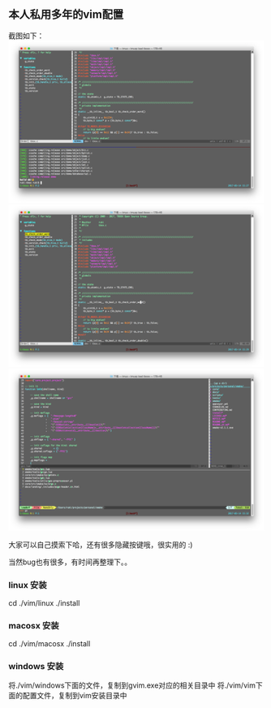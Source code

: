 ## 本人私用多年的vim配置

截图如下：
![1](https://github.com/waruqi/vim/raw/master/doc/1.png)
![2](https://github.com/waruqi/vim/raw/master/doc/2.png)
![3](https://github.com/waruqi/vim/raw/master/doc/3.png)

大家可以自己摸索下哈，还有很多隐藏按键哦，很实用的 :)

当然bug也有很多，有时间再整理下。。

### linux 安装

cd ./vim/linux
./install

### macosx 安装

cd ./vim/macosx
./install

### windows 安装

将./vim/windows下面的文件，复制到gvim.exe对应的相关目录中
将./vim/vim下面的配置文件，复制到vim安装目录中


